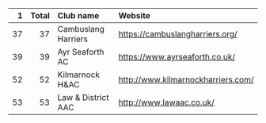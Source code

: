 |   1 |   Total | Club name           | Website                            |
|----:|--------:|:--------------------|:-----------------------------------|
|  37 |      37 | Cambuslang Harriers | https://cambuslangharriers.org/    |
|  39 |      39 | Ayr Seaforth AC     | https://www.ayrseaforth.co.uk/     |
|  52 |      52 | Kilmarnock H&AC     | http://www.kilmarnockharriers.com/ |
|  53 |      53 | Law & District AAC  | http://www.lawaac.co.uk/           |